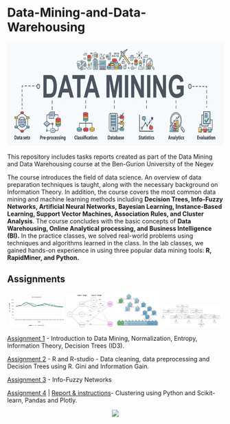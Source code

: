 # Data-Mining-and-Data-Warehousing


<p align="center">
<img src="Media/social-data-mining.png"  width="640" height="240">
</p>

This repository includes tasks reports created as part of the Data Mining and Data Warehousing course at the Ben-Gurion University of the Negev

The course introduces the field of data science. An overview of data preparation techniques is taught, along with the necessary background on Information Theory. In addition, the course covers the most common data mining and machine learning methods including **Decision Trees, Info-Fuzzy Networks, Artificial Neural Networks, Bayesian Learning, Instance-Based Learning, Support Vector Machines, Association Rules, and Cluster Analysis**. The course concludes with the basic concepts of **Data Warehousing, Online Analytical processing, and Business Intelligence (BI).** In the practice classes, we solved real-world problems using techniques and algorithms learned in the class. In the lab classes, we gained hands-on experience in using three popular data mining tools: **R, RapidMiner, and Python.**


## Assignments
<p float="left">
  <img src="Media/ass1_1.png" width=27% />
  <img src="Media/ass3_2.jpg" width=21% />
  <img src="Media/GINI100.png" width=21% /> 
  <img src="Media/ID3-tree-minimized.jpg" width=27% />
</p>

[Assignment 1](Assignments/Assignment1) - Introduction to Data Mining, Normalization, Entropy, Information Theory, Decision Trees (ID3).

[Assignment 2](Assignments/Assignment2) - R and R-studio - Data cleaning, data preprocessing and Decision Trees using R. Gini and Information Gain.

[Assignment 3](Assignments/Assignment3) - Info-Fuzzy Networks

[Assignment 4](https://github.com/yiftachsa/Clustering) | [Report & instructions](Assignments/Assignment4)- Clustering using Python and Scikit-learn, Pandas and Plotly.



<p align="center">
<img src="https://in.bgu.ac.il/marketing/DocLib/Pages/graphics/heb-en-arabic-logo-small.png">
</p>
